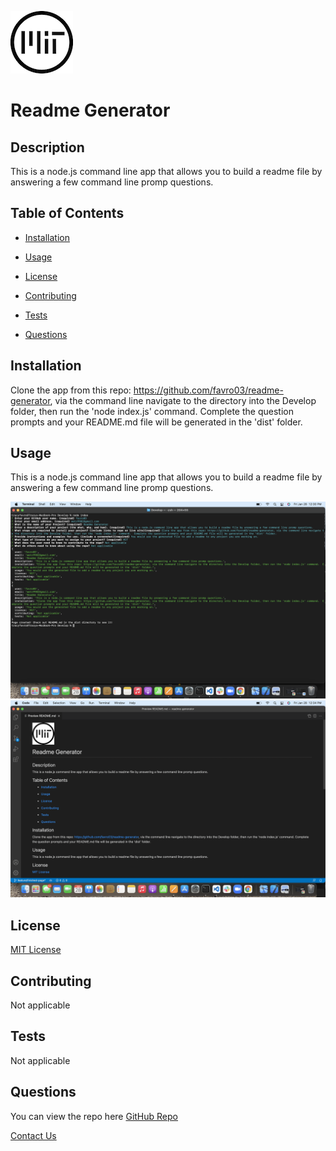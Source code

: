 

![MIT License](/assets/images/MITBadge.png)
      

# Readme Generator

## Description
  This is a node.js command line app that allows you to build a readme file by answering a few command line promp questions.


## Table of Contents
* [Installation](#installation)
* [Usage](#usage)

* [License](#license)
      

* [Contributing](#contributing)
      

* [Tests](#tests)
      
* [Questions](#questions)
  

## Installation
Clone the app from this repo: https://github.com/favro03/readme-generator, via the command line navigate to the directory into the Develop folder, then run the 'node index.js' command.  Complete the question prompts and your README.md file will be generated in the 'dist' folder.


## Usage
This is a node.js command line app that allows you to build a readme file by answering a few command line promp questions.

![Command Promp](/assets/images/commandLinePrompts.png)
![Generated ReadMe](/assets/images/generatedReadmeFile.png)


## License
      

[MIT License](https://choosealicense.com/licenses/mit/)
      


## Contributing
  
Not applicable
      



## Tests
  
Not applicable
      
 

## Questions
You can view the repo here [GitHub Repo](https://github.com/favro03)

[Contact Us](mailto:wetr9902@gmail.com)
  